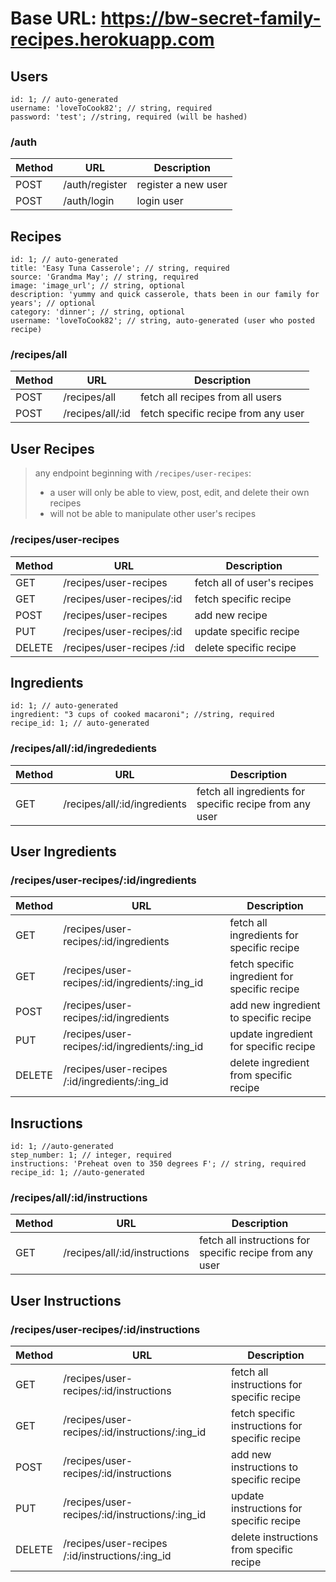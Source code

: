 # Base URL: https://bw-secret-family-recipes.herokuapp.com

## **Users**
```
id: 1; // auto-generated
username: 'loveToCook82'; // string, required
password: 'test'; //string, required (will be hashed)
```

### /auth
| Method | URL            | Description         |
| ------ | -------------- | ------------------- |
| POST   | /auth/register | register a new user |
| POST   | /auth/login    | login user          |



## **Recipes**
```
id: 1; // auto-generated
title: 'Easy Tuna Casserole'; // string, required
source: 'Grandma May'; // string, required
image: 'image_url'; // string, optional
description: 'yummy and quick casserole, thats been in our family for years'; // optional
category: 'dinner'; // string, optional
username: 'loveToCook82'; // string, auto-generated (user who posted recipe)
```

### /recipes/all
| Method | URL               | Description                                |
| ------ | ----------------- | ------------------------------------------ |
| POST   | /recipes/all      | fetch all recipes from all users           |
| POST   | /recipes/all/:id  | fetch specific recipe from any user        |



## **User Recipes**
 > any endpoint beginning with `/recipes/user-recipes`:
 >  * a user will only be able to view, post, edit, and delete their own recipes
 >  * will not be able to manipulate other user's recipes

### /recipes/user-recipes
| Method | URL                        | Description                 |
| ------ | ------------------------   | --------------------------- |
| GET    | /recipes/user-recipes      | fetch all of user's recipes |
| GET    | /recipes/user-recipes/:id  | fetch specific recipe       |
| POST   | /recipes/user-recipes      | add new recipe              |
| PUT    | /recipes/user-recipes/:id  | update specific recipe      |
| DELETE | /recipes/user-recipes /:id | delete specific recipe      |



## **Ingredients**
```
id: 1; // auto-generated
ingredient: "3 cups of cooked macaroni"; //string, required
recipe_id: 1; // auto-generated
```

### /recipes/all/:id/ingrededients
| Method | URL                          | Description                                             |
| ------ | ---------------------------- | ------------------------------------------------------- |
| GET    | /recipes/all/:id/ingredients | fetch all ingredients for specific recipe from any user |


## **User Ingredients**
### /recipes/user-recipes/:id/ingredients
| Method | URL                                            | Description                                   |
| ------ | ---------------------------------------------- | --------------------------------------------- |
| GET    | /recipes/user-recipes/:id/ingredients          | fetch all ingredients for specific recipe     |
| GET    | /recipes/user-recipes/:id/ingredients/:ing_id  | fetch specific ingredient for specific recipe |
| POST   | /recipes/user-recipes/:id/ingredients          | add new ingredient to specific recipe         |
| PUT    | /recipes/user-recipes/:id/ingredients/:ing_id  | update ingredient for specific recipe         |
| DELETE | /recipes/user-recipes /:id/ingredients/:ing_id | delete ingredient from specific recipe        |



## **Insructions**
```
id: 1; //auto-generated
step_number: 1; // integer, required
instructions: 'Preheat oven to 350 degrees F'; // string, required
recipe_id: 1; //auto-generated
```

### /recipes/all/:id/instructions
| Method | URL                           | Description                                              |
| ------ | ----------------------------- | -------------------------------------------------------- |
| GET    | /recipes/all/:id/instructions | fetch all instructions for specific recipe from any user |


## **User Instructions**
### /recipes/user-recipes/:id/instructions
| Method | URL                                             | Description                                      |
| ------ | ----------------------------------------------- | -----------------------------------------------  |
| GET    | /recipes/user-recipes/:id/instructions          | fetch all instructions for specific recipe       |
| GET    | /recipes/user-recipes/:id/instructions/:ing_id  | fetch specific instructions for specific recipe  |
| POST   | /recipes/user-recipes/:id/instructions          | add new instructions to specific recipe          |
| PUT    | /recipes/user-recipes/:id/instructions/:ing_id  | update instructions for specific recipe          |
| DELETE | /recipes/user-recipes /:id/instructions/:ing_id | delete instructions from specific recipe         |